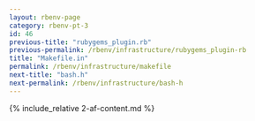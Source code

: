```yaml
---
layout: rbenv-page
category: rbenv-pt-3
id: 46
previous-title: "rubygems_plugin.rb"
previous-permalink: /rbenv/infrastructure/rubygems_plugin-rb
title: "Makefile.in"
permalink: /rbenv/infrastructure/makefile
next-title: "bash.h"
next-permalink: /rbenv/infrastructure/bash-h
---
```


{% include_relative 2-af-content.md %}
